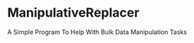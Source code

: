 ManipulativeReplacer
====================

A Simple Program To Help With Bulk Data Manipulation Tasks
